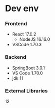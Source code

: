 # Dev env

### Frontend

- React 17.0.2
  - NodeJS 16.16.0
- VSCode 1.70.3

### Backend

- SpringBoot 3.0.1
- VS Code 1.70.0
- jdk 11

### External Libraries
12